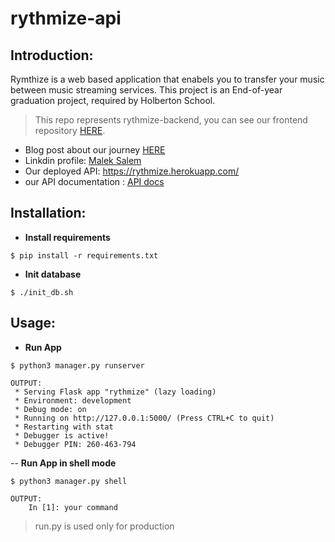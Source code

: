 # rythmize-api 
## Introduction:
Rymthize is a web based application that enabels you to transfer your music between music streaming services. This project is an End-of-year graduation project, required by Holberton School.

> This repo represents rythmize-backend, you can see our frontend repository [HERE](https://github.com/SeifJelidi/rythmize-frontend/).
- Blog post about our journey [HERE]()
- Linkdin profile: [Malek Salem](https://www.linkedin.com/in/malek-salem)
- Our deployed API: https://rythmize.herokuapp.com/
- our API documentation : [API docs](https://web.postman.co/collections/4200498-016390b8-711c-4da1-abee-f6813d455b3e?workspace=ce1094ed-f324-4076-8a32-761325692d1d)

## Installation:
- **Install requirements**
```terminal
$ pip install -r requirements.txt
```
- **Init database**
```
$ ./init_db.sh
```

## Usage:
- **Run App**
```terminal
$ python3 manager.py runserver

OUTPUT:
 * Serving Flask app "rythmize" (lazy loading)
 * Environment: development
 * Debug mode: on
 * Running on http://127.0.0.1:5000/ (Press CTRL+C to quit)
 * Restarting with stat
 * Debugger is active!
 * Debugger PIN: 260-463-794
```
-- **Run App in shell mode**
```
$ python3 manager.py shell

OUTPUT:
    In [1]: your command

```
> run.py is used only for production


